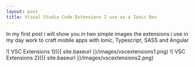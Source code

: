 ```yaml
---
layout: post
title: Visual Studio Code Extensions I use as a Ionic Dev
---
```


In my first post i will show you in two simple images the extensions i use in my day work to craft mobile apps with Ionic, Typescript, SASS and Angular

![ VSC Extensions 1]({{ site.baseurl }}/images/vscextensions1.png)
![ VSC Extensions 2]({{ site.baseurl }}/images/vscextensions2.png)
